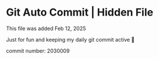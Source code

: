 # Git Auto Commit | Hidden File

This file was added Feb 12, 2025

Just for fun and keeping my daily git commit active 🤪

commit number: 2030009
